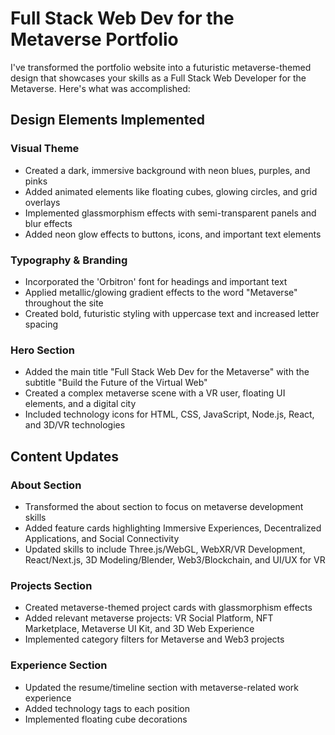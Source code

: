 # Full Stack Web Dev for the Metaverse Portfolio
I've transformed the portfolio website into a futuristic metaverse-themed design that showcases your skills as a Full Stack Web Developer for the Metaverse. Here's what was accomplished:

## Design Elements Implemented
### Visual Theme
- Created a dark, immersive background with neon blues, purples, and pinks
- Added animated elements like floating cubes, glowing circles, and grid overlays
- Implemented glassmorphism effects with semi-transparent panels and blur effects
- Added neon glow effects to buttons, icons, and important text elements
### Typography & Branding
- Incorporated the 'Orbitron' font for headings and important text
- Applied metallic/glowing gradient effects to the word "Metaverse" throughout the site
- Created bold, futuristic styling with uppercase text and increased letter spacing
### Hero Section
- Added the main title "Full Stack Web Dev for the Metaverse" with the subtitle "Build the Future of the Virtual Web"
- Created a complex metaverse scene with a VR user, floating UI elements, and a digital city
- Included technology icons for HTML, CSS, JavaScript, Node.js, React, and 3D/VR technologies
## Content Updates
### About Section
- Transformed the about section to focus on metaverse development skills
- Added feature cards highlighting Immersive Experiences, Decentralized Applications, and Social Connectivity
- Updated skills to include Three.js/WebGL, WebXR/VR Development, React/Next.js, 3D Modeling/Blender, Web3/Blockchain, and UI/UX for VR
### Projects Section
- Created metaverse-themed project cards with glassmorphism effects
- Added relevant metaverse projects: VR Social Platform, NFT Marketplace, Metaverse UI Kit, and 3D Web Experience
- Implemented category filters for Metaverse and Web3 projects
### Experience Section
- Updated the resume/timeline section with metaverse-related work experience
- Added technology tags to each position
- Implemented floating cube decorations
